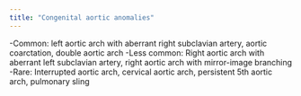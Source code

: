 ```yaml
---
title: "Congenital aortic anomalies"
---
```

-Common: left aortic arch with aberrant right subclavian artery, aortic coarctation, double aortic arch
-Less common: Right aortic arch with aberrant left subclavian artery, right aortic arch with mirror-image branching
-Rare: Interrupted aortic arch, cervical aortic arch, persistent 5th aortic arch, pulmonary sling

